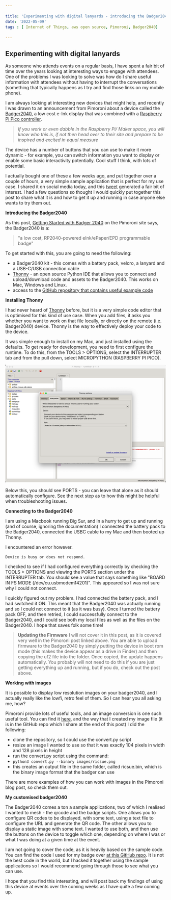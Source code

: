 ```yaml
---

title: 'Experimenting with digital lanyards - introducing the Badger2040'
date: '2022-05-09'
tags : [ Internet of Things, aws open source, Pimoroni, Badger2040]

---
```


## Experimenting with digital lanyards

As someone who attends events on a regular basis, I have spent a fair bit of time over the years looking at interesting ways to engage with attendees. One of the problems I was looking to solve was how do I share useful information with attendees without having to interrupt the conversations (something that typically happens as I try and find those links on my mobile phone). 

I am always looking at interesting new devices that might help, and recently I was drawn to an announcement from Pimoroni about a device called the [Badger2040](https://learn.pimoroni.com/article/getting-started-with-badger-2040), a low cost e-Ink display that was combined with a [Raspberry Pi Pico controller](https://www.raspberrypi.com/documentation/microcontrollers/rp2040.html).

> *If you work or even dabble in the Raspberry Pi/ Maker space, you will know who this is, if not then head over to their site and prepare to be inspired and excited in equal measure*

The device has a number of buttons that you can use to make it more dynamic - for example, you can switch information you want to display or enable some basic interactivity potentially. Cool stuff I think, with lots of potential. 

I actually bought one of these a few weeks ago, and put together over a couple of hours, a very simple sample application that is perfect for my use case. I shared it on social media today, and this [tweet](https://twitter.com/094459/status/1523574076199305217) generated a fair bit of interest. I had a few questions so thought I would quickly put together this post to share what it is and how to get it up and running in case anyone else wants to try them out.

**Introducing the Badger2040**

As this post, [Getting Started with Badger 2040](https://learn.pimoroni.com/article/getting-started-with-badger-2040) on the Pimoroni site says, the Badger2040 is a:

> "a low cost, RP2040-powered eInk/ePaper/EPD programmable badge"
> 

To get started with this, you are going to need the following:

* a Badger2040 kit - this comes with a battery pack, velcro, a lanyard and a USB-C/USB connection cable
* [Thonny](https://thonny.org/) - an open source Python IDE that allows you to connect and upload/download code and assets to the Badger2040. This works on Mac, Windows and Linux.
* access to the [GitHub repository that contains useful example code](https://github.com/pimoroni/pimoroni-pico/tree/main/micropython/examples/badger2040)

**Installing Thonny**

I had never heard of [Thonny](https://thonny.org/) before, but it is a very simple code editor that is optimised for this kind of use case. When you add files, it asks you whether you want to work on that file locally, or directly on the remote (i.e. Badger2040) device. Thonny is the way to effectively deploy your code to the device.

It was simple enough to install on my Mac, and just installed using the defaults. To get ready for development, you need to first configure the runtime. To do this, from the TOOLS > OPTIONS, select the INTERRUPTER tab and from the pull down, select MICROPYTHON (RASPBERRY PI PICO).

![screen shot of thonny configuring the interpreter](https://github.com/094459/badger2040/blob/main/images/thonny-1.png?raw=true)

Below this, you should see PORTS - you can leave that alone as it should automatically configure. See the next step as to how this might be helpful when troubleshooting issues.

**Connecting to the Badger2040**

I am using a Macbook running Big Sur, and in a hurry to get up and running (and of course, ignoring the documentation) I connected the battery pack to the Badger2040, connected the USBC cable to my Mac and then booted up Thonny. 

I encountered an error however.

```
Device is busy or does not respond.
```

I checked to see if I had configured everything correctly by checking the TOOLS > OPTIONS and viewing the PORTS section under the INTERRUPTER tab. You should see a value that says something like "BOARD IN FS MODE (/dev/cu.usbmodem14201)". This appeared so I was not sure why I could not connect.

I quickly figured out my problem. I had connected the battery pack, and I had switched it ON. This meant that the Badger2040 was actually running and so I could not connect to it (as it was busy). Once I turned the battery pack OFF, and then retried, I could successfully connect to the Badger2040, and I could see both my local files as well as the files on the Badger2040. I hope that saves folk some time!

> **Updating the Firmware**
> I will not cover it in this post, as it is covered very well in the Pimoroni post linked above. You are able to upload firmware to the Badger2040 by simply putting the device in boot rom mode (this makes the device appear as a drive in Finder) and then copying the uf2 file into the folder. Once copied, the update happens automatically. You probably will not need to do this if you are just getting everything up and running, but if you do, check out the post above.
> 

**Working with images**

It is possible to display low resolution images on your badger2040, and I actually really like the lowfi, retro feel of them. So I can hear you all asking me, how?

Pimoroni provide lots of useful tools, and an image conversion is one such useful tool. You can find it [here](https://github.com/pimoroni/pimoroni-pico/tree/main/examples/badger2040), and the way that I created my image file (it is in the GitHub repo which I share at the end of this post) I did the following:

* clone the repository, so I could use the convert.py script
* resize an image I wanted to use so that it was exactly 104 pixels in width and 128 pixels in height
* run the convert.py script using the command:
* ``` python3 convert.py --binary images/ricsue.png ``` 
* this creates an output file in the same folder, called ricsue.bin, which is the binary image format that the badger can use

There are more examples of how you can work with images in the Pimoroni blog post, so check them out.

**My customised badger2040**

The Badger2040 comes a ton a sample applications, two of which I realised I wanted to mesh - the qrcode and the badge scripts. One allows you to configure QR codes to be displayed, with some text, using a text file to configure the URL and generate the QR code. The other allows you to display a static image with some text. I wanted to use both, and then use the buttons on the device to toggle which one, depending on where I was or what I was doing at a given time at the event.

I am not going to cover the code, as it is heavily based on the sample code. You can find the code I used for my badge over [at this GitHub repo](https://github.com/094459/badger2040). It is not the best code in the world, but I hacked it together using the sample applications so I would recommend going through those to see what you can use.

I hope that you find this interesting, and will post back my findings of using this device at events over the coming weeks as I have quite a few coming up.